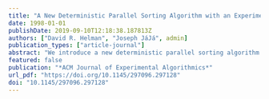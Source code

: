 ```yaml
---
title: "A New Deterministic Parallel Sorting Algorithm with an Experimental Evaluation"
date: 1998-01-01
publishDate: 2019-09-10T12:18:38.187813Z
authors: ["David R. Helman", "Joseph JáJá", admin]
publication_types: ["article-journal"]
abstract: "We introduce a new deterministic parallel sorting algorithm for distributed memory machines based on the regular sampling approach. The algorithm uses only two rounds of regular all-to-all personalized communication in a scheme that yields very good load balancing with virtually no overhead. Moreover, unlike previous variations, our algorithm efficiently handles the presence of duplicate values without the overhead of tagging each element with a unique identifier. This algorithm was implemented in SPLIT-C and run on a variety of platforms, including the Thinking Machines CM-5, the IBM SP-2-WN, and the Cray Research T3D. We ran our code using widely different benchmarks to examine the dependence of our algorithm on the input distribution. Our experimental results illustrate the efficiency and scalability of our algorithm across different platforms. In fact, the performance compares closely to that of our random sample sort algorithm, which seems to outperform all similar algorithms known to the authors on these platforms. Together, their performance is nearly invariant over the set of input distributions, unlike previous efficient algorithms. However, unlike our randomized sorting algorithm, the performance and memory requirements of our regular sorting algorithm can be deterministically guaranteed."
featured: false
publication: "*ACM Journal of Experimental Algorithmics*"
url_pdf: "https://doi.org/10.1145/297096.297128"
doi: "10.1145/297096.297128"
---
```


